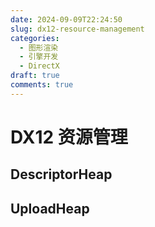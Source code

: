 ```yaml
---
date: 2024-09-09T22:24:50
slug: dx12-resource-management
categories:
  - 图形渲染
  - 引擎开发
  - DirectX
draft: true
comments: true
---
```


# DX12 资源管理

<!-- more -->

## DescriptorHeap

## UploadHeap
